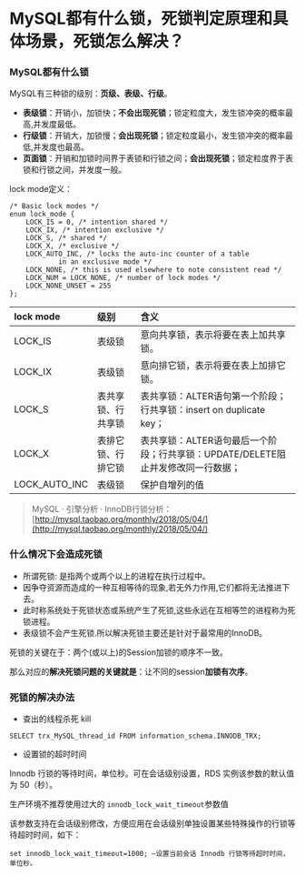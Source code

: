 # MySQL都有什么锁，死锁判定原理和具体场景，死锁怎么解决？

### MySQL都有什么锁

MySQL有三种锁的级别：**页级、表级、行级**。

* **表级锁**：开销小，加锁快；**不会出现死锁**；锁定粒度大，发生锁冲突的概率最高,并发度最低。
* **行级锁**：开销大，加锁慢；**会出现死锁**；锁定粒度最小，发生锁冲突的概率最低,并发度也最高。
* **页面锁**：开销和加锁时间界于表锁和行锁之间；**会出现死锁**；锁定粒度界于表锁和行锁之间，并发度一般。

lock mode定义：

```
/* Basic lock modes */
enum lock_mode {
    LOCK_IS = 0, /* intention shared */
    LOCK_IX, /* intention exclusive */
    LOCK_S, /* shared */
    LOCK_X, /* exclusive */
    LOCK_AUTO_INC, /* locks the auto-inc counter of a table
            in an exclusive mode */
    LOCK_NONE, /* this is used elsewhere to note consistent read */
    LOCK_NUM = LOCK_NONE, /* number of lock modes */
    LOCK_NONE_UNSET = 255
};
```

| lock mode | 级别 | 含义 |
| :--- | :--- | :--- |
| LOCK\_IS | 表级锁 | 意向共享锁，表示将要在表上加共享锁。 |
| LOCK\_IX | 表级锁 | 意向排它锁，表示将要在表上加排它锁。 |
| LOCK\_S | 表共享锁、行共享锁 | 表共享锁：ALTER语句第一个阶段；行共享锁：insert on duplicate key； |
| LOCK\_X | 表排它锁、行排它锁 | 表共享锁：ALTER语句最后一个阶段；行共享锁：UPDATE/DELETE阻止并发修改同一行数据； |
| LOCK\_AUTO\_INC | 表级锁 | 保护自增列的值 |

> MySQL · 引擎分析 · InnoDB行锁分析：[http://mysql.taobao.org/monthly/2018/05/04/](http://mysql.taobao.org/monthly/2018/05/04/)

### 什么情况下会造成死锁

* 所谓死锁: 是指两个或两个以上的进程在执行过程中。
* 因争夺资源而造成的一种互相等待的现象,若无外力作用,它们都将无法推进下去。
* 此时称系统处于死锁状态或系统产生了死锁,这些永远在互相等竺的进程称为死锁进程。
* 表级锁不会产生死锁.所以解决死锁主要还是针对于最常用的InnoDB。

死锁的关键在于：两个\(或以上\)的Session加锁的顺序不一致。

那么对应的**解决死锁问题的关键就是**：让不同的session**加锁有次序**。

### 死锁的解决办法

* 查出的线程杀死 kill

```
SELECT trx_MySQL_thread_id FROM information_schema.INNODB_TRX;
```

* 设置锁的超时时间

Innodb 行锁的等待时间，单位秒。可在会话级别设置，RDS 实例该参数的默认值为 50（秒）。

生产环境不推荐使用过大的 `innodb_lock_wait_timeout`参数值

该参数支持在会话级别修改，方便应用在会话级别单独设置某些特殊操作的行锁等待超时时间，如下：

```
set innodb_lock_wait_timeout=1000; —设置当前会话 Innodb 行锁等待超时时间，单位秒。
```



